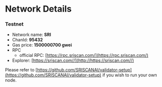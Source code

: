 # Network Details

### Testnet

- Network name: **SRI**
- ChanId: **95432**
- Gas price: **1500000700 gwei**
- RPC
  - official RPC: [https://rpc.sriscan.com/](https://rpc.sriscan.com/)​
- Explorer: [https://sriscan.com//](http://https://sriscan.com//)​

Please refer to [https://github.com/SRISCANAI/validator-setup](https://github.com/SRISCANAI/validator-setup) if you wish to run your own node.
